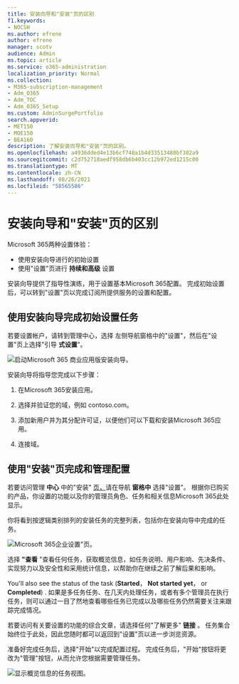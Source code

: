 ```yaml
---
title: 安装向导和"安装"页的区别
f1.keywords:
- NOCSH
ms.author: efrene
author: efrene
manager: scotv
audience: Admin
ms.topic: article
ms.service: o365-administration
localization_priority: Normal
ms.collection:
- M365-subscription-management
- Adm_O365
- Adm_TOC
- Adm_O365_Setup
ms.custom: AdminSurgePortfolio
search.appverid:
- MET150
- MOE150
- BEA160
description: 了解安装向导和"安装"页的区别。
ms.openlocfilehash: a4936dded4e13b6cf748a1b4d33513480bf382a9
ms.sourcegitcommit: c2d752718aedf958db6b403cc12b972ed1215c00
ms.translationtype: MT
ms.contentlocale: zh-CN
ms.lasthandoff: 08/26/2021
ms.locfileid: "58565586"
---
```

# <a name="difference-between-the-setup-wizard-and-the-setup-page"></a>安装向导和"安装"页的区别

Microsoft 365两种设置体验： 

- 使用安装向导进行的初始设置
- 使用"设置"页进行 **持续和高级** 设置

安装向导提供了指导性演练，用于设置基本Microsoft 365配置。 完成初始设置后，可以转到"设置"页以完成订阅所提供服务的设置和配置。

## <a name="use-the-setup-wizard-to-complete-initial-setup-tasks"></a>使用安装向导完成初始设置任务

若要设置帐户，请转到管理中心，选择 [](https://go.microsoft.com/fwlink/p/?linkid=2024339)左侧导航窗格中的"设置"，然后在"设置"页上选择"引导 **式设置**"。

![启动Microsoft 365 商业应用版安装向导。](../../media/o365b-guided-setup.png)

安装向导将指导您完成以下步骤：

1. 在Microsoft 365安装应用。

2. 选择并验证您的域，例如 contoso.com。

3. 添加新用户并为其分配许可证，以便他们可以下载和安装Microsoft 365应用。

4. 连接域。

## <a name="use-the-setup-page-to-complete-and-manage-your-configuration"></a>使用"安装"页完成和管理配置

若要访问管理 **中心** 中的"安装" [页，](https://go.microsoft.com/fwlink/p/?linkid=2024339)请在导航 **窗格中** 选择"设置"。 根据你已购买的产品，你设置的功能以及你的管理员角色、任务和相关信息Microsoft 365此处显示。

你将看到按逻辑类别排列的安装任务的完整列表，包括你在安装向导中完成的任务。

![Microsoft 365企业设置"页。](../../media/o365b-setup-page.png)

选择 **"查看** "查看任何任务，获取概览信息，如任务说明、用户影响、先决条件、实现努力以及安全性和采用统计信息，以帮助你在继续之前了解后果和影响。

You'll also see the status of the task (**Started**， **Not started yet**， or **Completed**) . 如果是多任务任务、在几天内处理任务，或者有多个管理员在执行任务，则可以通过一目了然地查看哪些任务已完成以及哪些任务仍然需要关注来跟踪完成情况。 

若要访问有关要设置的功能的综合文章，请选择任何"了解更多" **链接** 。 任务集合始终位于此处，因此您随时都可以返回到"设置"页以进一步浏览资源。

准备好完成任务后，选择"开始"以完成配置过程。 完成任务后，"开始"按钮将更改为"管理"按钮，从而允许您根据需要管理任务。

![显示概览信息的任务视图。](../../media/o365b-at-a-glance.png)
